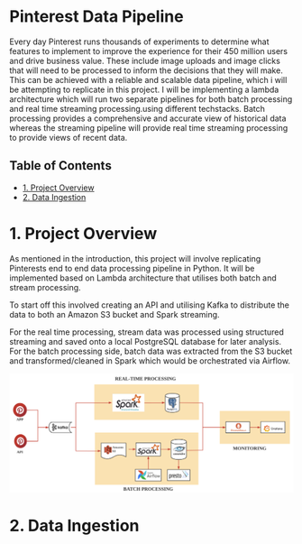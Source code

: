 # Pinterest Data Pipeline
Every day Pinterest runs thousands of experiments to determine what features to implement to improve the experience for their 450 million users and drive business value. These include image uploads and image clicks that will need to be processed to inform the decisions that they will make. This can be achieved with a reliable and scalable data pipeline, which i will be attempting to replicate in this project. I will be implementing a lambda architecture which will run two separate pipelines for both batch processing and real time streaming processing.using different techstacks. Batch processing provides a comprehensive and accurate view of historical data whereas the streaming pipeline will provide real time streaming processing to provide views of recent data.

## Table of Contents
* [1. Project Overview](#Projectoverview)
* [2. Data Ingestion](#DataIngestion)

# 1. Project Overview
As mentioned in the introduction, this project will involve replicating Pinterests end to end data processing pipeline in Python. It will be implemented based on Lambda architecture that utilises both batch and stream processing.

To start off this involved creating an API and utilising Kafka to distribute the data to both an Amazon S3 bucket and Spark streaming.

For the real time processing, stream data was processed using structured streaming and saved onto a local PostgreSQL database for later analysis. For the batch processing side, batch data was extracted from the S3 bucket and transformed/cleaned in Spark which would be orchestrated via Airflow.

![alt text](https://github.com/Hmohammed2/Pinterest_Data_pipeline/blob/main/images/project-overview.png)

# 2. Data Ingestion


